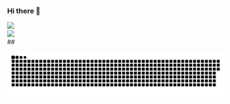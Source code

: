 ### Hi there 👋

<div>
  
  <img height="180em" src="https://github-readme-stats.vercel.app/api/top-langs/?username=honeythisa&layout=compact&langs_count=7&theme=dracula"/>
  
</div>

<div>
    <a href = "mailto:honeythisa@gmail.com"><img src="https://img.shields.io/badge/-Gmail-%23333?style=for-the-badge&logo=gmail&logoColor=white" target="_blank"></a>
</div>
  ##

<div>
   
  ![Snake animation](https://github.com/honeythisa/honeythisa/blob/output/github-contribution-grid-snake.svg)
 
</div>
